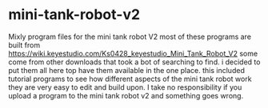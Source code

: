 # mini-tank-robot-v2
Mixly program files for the mini tank robot V2
most of these programs are built from https://wiki.keyestudio.com/Ks0428_keyestudio_Mini_Tank_Robot_V2
some come from other downloads that took a bot of searching to find.
i decided to put them all here top have them available in the one place.
this included tutorial programs to see how different aspects of the mini tank robot work
they are very easy to edit and build upon.
I take no responsibility if you upload a program to the mini tank robot v2 and something goes wrong.
